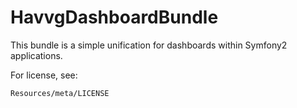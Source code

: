 # HavvgDashboardBundle

This bundle is a simple unification for dashboards within Symfony2 applications.

For license, see:

    Resources/meta/LICENSE
